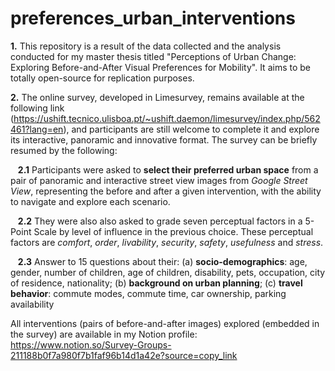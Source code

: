 # preferences_urban_interventions

**1.** This repository is a result of the data collected and the analysis conducted for my master thesis titled "Perceptions of Urban Change: Exploring Before-and-After Visual Preferences for Mobility". It aims to be totally open-source for replication purposes.

**2.** The online survey, developed in Limesurvey,  remains available at the following link (https://ushift.tecnico.ulisboa.pt/~ushift.daemon/limesurvey/index.php/562461?lang=en), and participants are still welcome to complete it and explore its interactive, panoramic and innovative format. The survey can be briefly resumed by the following: 


 &nbsp;&nbsp; **2.1** Participants were asked to **select their preferred urban space** from a pair of panoramic and interactive street view images from _Google Street View_, representing the before and after a given intervention, with the ability to navigate and explore each scenario. 
  
 &nbsp;&nbsp; **2.2** They were also also asked to grade seven perceptual factors in a 5-Point Scale by level of influence in the previous choice. These perceptual factors are _comfort_, _order_, _livability_, _security_, _safety_, _usefulness_ and _stress_. 
  
 &nbsp;&nbsp; **2.3** Answer to 15 questions about their: (a) **socio-demographics**:  age, gender, number of children, age of children, disability, pets, occupation, city of residence, nationality; (b) **background on urban planning**; (c) **travel behavior**:  commute modes, commute time, car ownership, parking availability 


All interventions (pairs of before-and-after images) explored (embedded in the survey) are available in my Notion profile: https://www.notion.so/Survey-Groups-211188b0f7a980f7b1faf96b14d1a42e?source=copy_link


